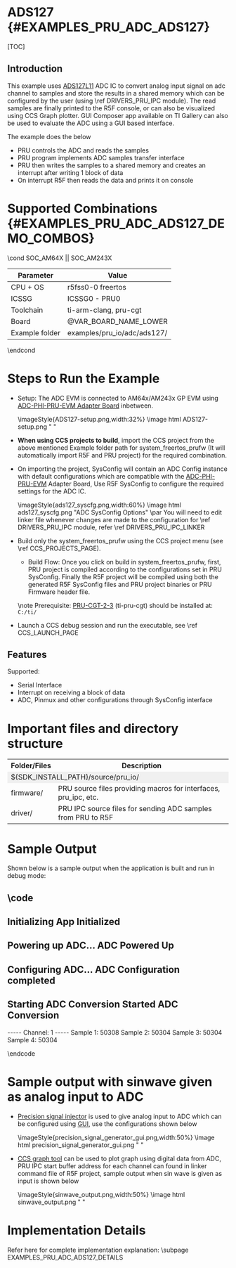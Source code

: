 # ADS127 {#EXAMPLES_PRU_ADC_ADS127}

[TOC]

## Introduction

This example uses [ADS127L11](https://www.ti.com/product/ADS127L11) ADC IC to convert analog input signal on adc channel to samples and store the results in a shared memory which can be configured by the user (using \ref DRIVERS_PRU_IPC module). The read samples are finally printed to the R5F console, or can also be visualized using CCS Graph plotter. GUI Composer app available on TI Gallery can also be used to evaluate the ADC using a GUI based interface.

The example does the below
- PRU controls the ADC and reads the samples
- PRU program implements ADC samples transfer interface
- PRU then writes the samples to a shared memory and creates an interrupt after writing 1 block of data
- On interrupt R5F then reads the data and prints it on console

# Supported Combinations {#EXAMPLES_PRU_ADC_ADS127_DEMO_COMBOS}

\cond SOC_AM64X || SOC_AM243X

 Parameter      | Value
 ---------------|-----------
 CPU + OS       | r5fss0-0 freertos
 ICSSG          | ICSSG0 - PRU0
 Toolchain      | ti-arm-clang, pru-cgt
 Board          | @VAR_BOARD_NAME_LOWER
 Example folder | examples/pru_io/adc/ads127/

\endcond

# Steps to Run the Example

- Setup:  The ADC EVM is connected to AM64x/AM243x GP EVM using [ADC-PHI-PRU-EVM Adapter Board](https://www.ti.com/tool/ADC-PHI-PRU-EVM) inbetween.

    \imageStyle{ADS127-setup.png,width:32%}
    \image html ADS127-setup.png " "

- **When using CCS projects to build**, import the CCS project from the above mentioned Example folder path for system_freertos_prufw (It will automatically import R5F and PRU project) for the required combination.

- On importing the project, SysConfig will contain an ADC Config instance with default configurations which are compatible with the [ADC-PHI-PRU-EVM](https://www.ti.com/tool/ADC-PHI-PRU-EVM) Adapter Board, Use R5F SysConfig to configure the required settings for the ADC IC.

    \imageStyle{ads127_syscfg.png,width:60%}
    \image html ads127_syscfg.png "ADC SysConfig Options"
    \par
    You will need to edit linker file whenever changes are made to the configuration for \ref DRIVERS_PRU_IPC module, refer \ref DRIVERS_PRU_IPC_LINKER

- Build only the system_freertos_prufw using the CCS project menu (see \ref CCS_PROJECTS_PAGE).
     - Build Flow: Once you click on build in system_freertos_prufw, first, PRU project is compiled according to the configurations set in PRU SysConfig. Finally the R5F project will be compiled using both the generated R5F SysConfig files and PRU project binaries or PRU Firmware header file.

    \note
    Prerequisite: [PRU-CGT-2-3](https://www.ti.com/tool/PRU-CGT) (ti-pru-cgt) should be installed at: `C:/ti/`

- Launch a CCS debug session and run the executable, see \ref CCS_LAUNCH_PAGE

## Features

Supported:

- Serial Interface
- Interrupt on receiving a block of data
- ADC, Pinmux and other configurations through SysConfig interface

# Important files and directory structure

<table>
<tr>
    <th>Folder/Files
    <th>Description
</tr>
<tr><td colspan="2" bgcolor=#F0F0F0> ${SDK_INSTALL_PATH}/source/pru_io/</td></tr>
<tr>
    <td>firmware/
    <td>PRU source files providing macros for interfaces, pru_ipc, etc.</td>
</tr>
<tr>
    <td>driver/
    <td>PRU IPC source files for sending ADC samples from PRU to R5F</td>
</tr>
</table>

# Sample Output

Shown below is a sample output when the application is built and run in debug mode:

\code
--------------------------------------------------
Initializing App
Initialized
--------------------------------------------------
Powering up ADC...
ADC Powered Up
--------------------------------------------------
Configuring ADC...
ADC Configuration completed
--------------------------------------------------
Starting ADC Conversion
Started ADC Conversion
--------------------------------------------------

----- Channel: 1 -----
Sample 1:  50308
Sample 2:  50304
Sample 3:  50304
Sample 4:  50304

\endcode

# Sample output with sinwave given as analog input to ADC

- [Precision signal injector](https://www.ti.com/tool/PSIEVM) is used to give analog input to ADC which can be configured using [GUI](https://www.ti.com/tool/download/SBAC170), use the configurations shown below

    \imageStyle{precision_signal_generator_gui.png,width:50%}
    \image html precision_signal_generator_gui.png " "

- [CCS graph tool](https://software-dl.ti.com/ccs/esd/documents/users_guide/ccs_debug-graphs.html) can be used to plot graph using digital data from ADC, PRU IPC start buffer address for each channel can found in linker command file of R5F project, sample output when sin wave is given as input is shown below

    \imageStyle{sinwave_output.png,width:50%}
    \image html sinwave_output.png " "

# Implementation Details

Refer here for complete implementation explanation: \subpage EXAMPLES_PRU_ADC_ADS127_DETAILS
